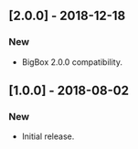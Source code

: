 ## [2.0.0] - 2018-12-18

### New

- BigBox 2.0.0 compatibility.

## [1.0.0] - 2018-08-02

### New

- Initial release.
